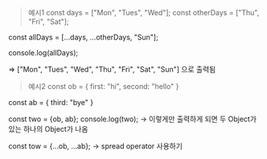 >예시1
const days = ["Mon", "Tues", "Wed"];
const otherDays = ["Thu", "Fri", "Sat"];

const allDays = [...days, ...otherDays, "Sun"];

console.log(allDays);

=> ["Mon", "Tues", "Wed", "Thu", "Fri", "Sat", "Sun"] 으로 출력됨

>예시2
const ob = {
    first: "hi",
    second: "hello"
}

const ab = {
    third: "bye"
}

const two = {ob, ab};
console.log(two); -> 이렇게만 출력하게 되면 두 Object가 있는 하나의 Object가 나옴

const tow = {...ob, ...ab};
-> spread operator 사용하기
